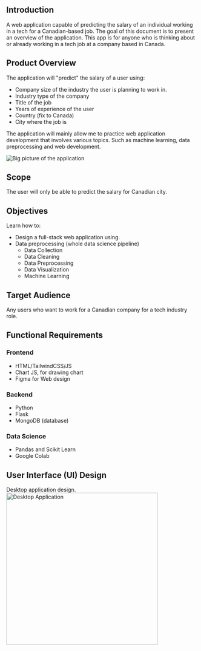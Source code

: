 
## Introduction    
A web application capable of predicting the salary of an individual working in a tech for  a Canadian-based job.
The goal of this document is to present an overview of the application. This app is for anyone who is thinking about or already working in a tech job at a company based in Canada.
## Product Overview
The application will "predict" the salary of a user using:
- Company size of the industry the user is planning to work in.
- Industry type of the company
- Title of the job
- Years of experience of the user
- Country (fix to Canada)
- City where the job is

The application will mainly allow me to practice web application development that involves various topics. 
Such as machine learning, data preprocessing and web development.

![Big picture of the application](https://github.com/MounirAia/Canadian-Tech-Salary-Prediction-App/assets/86434940/7b333f89-901e-4dc8-ae9d-db0f1c914a55)
## Scope
The user will only be able to predict the salary for Canadian city.
## Objectives
Learn how to:
 - Design a full-stack web application using.
 - Data preprocessing (whole data science pipeline)
	 - Data Collection
	 - Data Cleaning
	 - Data Preprocessing
	 - Data Visualization
	 - Machine Learning
## Target Audience
Any users who want to work for a Canadian company for a tech industry role. 
## Functional Requirements
### Frontend
- HTML/TailwindCSS/JS
- Chart JS, for drawing chart
- Figma for Web design

### Backend
- Python
- Flask
- MongoDB (database)

### Data Science
- Pandas and Scikit Learn
- Google Colab

## User Interface (UI) Design
Desktop application design.
<img src="https://github.com/MounirAia/Canadian-Tech-Salary-Prediction-App/assets/86434940/a2d426a3-cfb2-4568-8b79-8c4fbef828f5" alt="Desktop Application" width="400"/>
